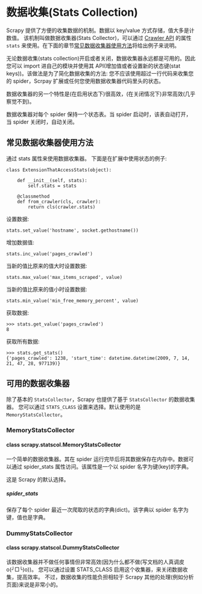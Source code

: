 # 数据收集(Stats Collection)

Scrapy 提供了方便的收集数据的机制。数据以 key/value 方式存储，值大多是计数值。 该机制叫做数据收集器(Stats Collector)，可以通过 [Crawler API](http://scrapy-chs.readthedocs.org/zh_CN/latest/topics/api.html#topics-api-crawler) 的属性 `stats` 来使用。在下面的章节[常见数据收集器使用方法](http://scrapy-chs.readthedocs.org/zh_CN/latest/topics/stats.html#topics-stats-usecases)将给出例子来说明。

无论数据收集(stats collection)开启或者关闭，数据收集器永远都是可用的。因此您可以 import 进自己的模块并使用其 API(增加值或者设置新的状态键(stat keys))。该做法是为了简化数据收集的方法: 您不应该使用超过一行代码来收集您的 spider，Scrpay 扩展或任何您使用数据收集器代码里头的状态。

数据收集器的另一个特性是(在启用状态下)很高效，(在关闭情况下)非常高效(几乎察觉不到)。

数据收集器对每个 spider 保持一个状态表。当 spider 启动时，该表自动打开，当 spider 关闭时，自动关闭。

## 常见数据收集器使用方法

通过 stats 属性来使用数据收集器。 下面是在扩展中使用状态的例子:

```
class ExtensionThatAccessStats(object):

    def __init__(self, stats):
        self.stats = stats

    @classmethod
    def from_crawler(cls, crawler):
        return cls(crawler.stats)
```

设置数据:

```
stats.set_value('hostname', socket.gethostname())
```

增加数据值:

```
stats.inc_value('pages_crawled')
```

当新的值比原来的值大时设置数据:

```
stats.max_value('max_items_scraped', value)
```

当新的值比原来的值小时设置数据:

```
stats.min_value('min_free_memory_percent', value)
```

获取数据:

```
>>> stats.get_value('pages_crawled')
8
```

获取所有数据:

```
>>> stats.get_stats()
{'pages_crawled': 1238, 'start_time': datetime.datetime(2009, 7, 14, 21, 47, 28, 977139)}
```

## 可用的数据收集器

除了基本的 `StatsCollector`，Scrapy 也提供了基于 `StatsCollector` 的数据收集器。 您可以通过 `STATS_CLASS` 设置来选择。默认使用的是 `MemoryStatsCollector`。

### MemoryStatsCollector

#### class scrapy.statscol.MemoryStatsCollector

一个简单的数据收集器。其在 spider 运行完毕后将其数据保存在内存中。数据可以通过 spider_stats 属性访问。该属性是一个以 spider 名字为键(key)的字典。

这是 Scrapy 的默认选择。

##### spider_stats

保存了每个 spider 最近一次爬取的状态的字典(dict)。该字典以 spider 名字为键，值也是字典。

### DummyStatsCollector

#### class scrapy.statscol.DummyStatsCollector

该数据收集器并不做任何事情但非常高效(因为什么都不做(写文档的人真调皮 o(╯□╰)o))。 您可以通过设置 STATS_CLASS 启用这个收集器，来关闭数据收集，提高效率。 不过，数据收集的性能负担相较于 Scrapy 其他的处理(例如分析页面)来说是非常小的。
